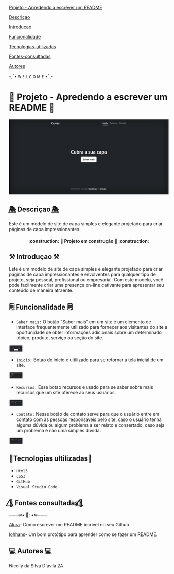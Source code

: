 [ Projeto - Apredendo a escrever um README](#projeto---apredendo-a-escrever-um-readme)

[Descriçao](#descri%C3%A7ao)  

[Introduçao](#introdu%C3%A7ao)  

[Funcionalidade](#funcionalidade) 

[Tecnologias-utilizadas](#tecnologias-ultilizadas)  

[Fontes-consultadas](#fontes-consultadas)

[Autores](#autores)  

-ˏˋ⋆ ᴡ ᴇ ʟ ᴄ ᴏ ᴍ ᴇ ⋆ˊˎ-

# 🔭 Projeto - Apredendo a escrever um README 🚀

![image info](_img/tela.png)
## 📚⃤  Descriçao 📚⃤

  Este é um modelo de site de capa simples e elegante projetado para criar páginas de capa impressionantes. 

   <h4 align="center"> 
    :construction: 🚧 Projeto em construção 🚧 :construction:</h4>

## ⚒ Introduçao ⚒

Este é um modelo de site de capa simples e elegante projetado para criar páginas de capa impressionantes e envolventes para qualquer tipo de projeto, seja pessoal, profissional ou empresarial. Com este modelo, você pode facilmente criar uma presença on-line cativante para apresentar seu conteúdo de maneira atraente.


## 🗒 Funcionalidade 🗒

- ``Saber mais:`` O botão "Saber mais" em um site é um elemento de interface frequentemente utilizado para fornecer aos visitantes do site a oportunidade de obter informações adicionais sobre um determinado tópico, produto, serviço ou seção do site. 

 <img src="_img/Saber mais.png" width="9%">

- ``Inicio:`` Botao do inicio e ultilizado para se retornar a tela inicial de um site.

 <img src="_img/Inicio.png" width="9%">

- ``Recursos:`` Esse botao recursos e usado para se saber sobre mais recursos que um site oferece ao seus usuarios.

 <img src="_img/Recursos.png" width="9%">

- ``Contato:`` Nesse botão de contato serve para que o usuário entre em contato com as pessoas responsáveis pelo site, caso o usuário tenha alguma dúvida ou algum problema a ser relato e consertado, caso seja um problema e não uma simples dúvida.

 <img src="_img/Contatos.png" width="9%">

## 🔧Tecnologias ultilizadas🔨
- ``Html5``
- ``CSS3``
- ``GitHub``
- ``Visual Studio Code``

## 🌸⃤ Fontes consultadas🌸⃤

 ───⇌•:🌷: •⇋───

 [Alura](https://www.alura.com.br/artigos/escrever-bom-readme)- Como escrever um README incrível no seu Github.

 [lohhans](https://github.com/lohhans/lohhans)- Um bom protótipo para aprender como se fazer um README. 


## 💻 Autores 💻

 Nicolly da Silva D'avila 2A